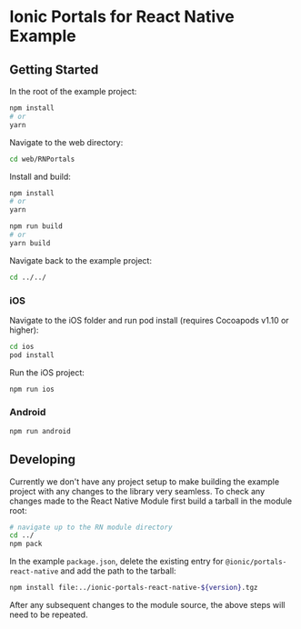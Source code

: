 # Ionic Portals for React Native Example
## Getting Started
In the root of the example project:
```bash
npm install
# or 
yarn
```

Navigate to the web directory:
```bash
cd web/RNPortals
```

Install and build:
```bash
npm install
# or
yarn

npm run build
# or
yarn build
```

Navigate back to the example project:
```bash
cd ../../
```

### iOS
Navigate to the iOS folder and run pod install (requires Cocoapods v1.10 or higher):
```bash
cd ios
pod install
```

Run the iOS project:
```bash
npm run ios
```

### Android
```bash
npm run android
```

## Developing
Currently we don't have any project setup to make building the example project with any changes to the library very seamless. To check any changes made to the React Native Module first build a tarball in the module root:
```bash
# navigate up to the RN module directory
cd ../
npm pack
```

In the example `package.json`, delete the existing entry for `@ionic/portals-react-native` and add the path to the tarball:
```bash
npm install file:../ionic-portals-react-native-${version}.tgz
```

After any subsequent changes to the module source, the above steps will need to be repeated.
